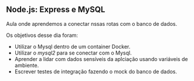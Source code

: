 ## Node.js: Express e MySQL

Aula onde aprendemos a conectar nssas rotas com o banco de dados.

Os objetivos desse dia foram:

- Utilizar o Mysql dentro de um container Docker.
- Utilizar o _mysql2_ para se conectar com o Mysql.
- Aprender a lidar com dados sensíveis da aplciação usando variáveis de ambiente.
- Escrever testes de integração fazendo o mock do banco de dados.